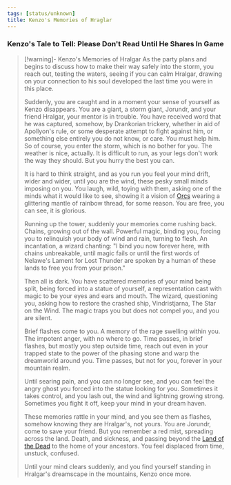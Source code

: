 ```yaml
---
tags: [status/unknown]
title: Kenzo's Memories of Hraglar
---
```


### Kenzo's Tale to Tell: Please Don't Read Until He Shares In Game

> [!warning]- Kenzo's Memories of Hralgar
> As the party plans and begins to discuss how to make their way safely into the storm, you reach out, testing the waters, seeing if you can calm Hralgar, drawing on your connection to his soul developed the last time you were in this place. 
> 
> Suddenly, you are caught and in a moment your sense of yourself as Kenzo disappears. You are a giant, a storm giant, Jorundr, and your friend Hralgar, your mentor is in trouble. You have received word that he was captured, somehow, by Drankorian trickery, whether in aid of Apollyon's rule, or some desperate attempt to fight against him, or something else entirely you do not know, or care. You must help him. So of course, you enter the storm, which is no bother for you. The weather is nice, actually. It is difficult to run, as your legs don't work the way they should. But you hurry the best you can. 
> 
> It is hard to think straight, and as you run you feel your mind drift, wider and wider, until you are the wind, these pesky small minds imposing on you. You laugh, wild, toying with them, asking one of the minds what it would like to see, showing it a vision of [Orcs](<../../../species/children-of-the-embodied-gods/orcs/orcs.md>) wearing a glittering mantle of rainbow thread, for some reason. You are free, you can see, it is glorious. 
> 
> Running up the tower, suddenly your memories come rushing back. Chains, growing out of the wall. Powerful magic, binding you, forcing you to relinquish your body of wind and rain, turning to flesh. An incantation, a wizard chanting: "I bind you now forever here, with chains unbreakable, until magic fails or until the first words of Nelawe's Lament for Lost Thunder are spoken by a human of these lands to free you from your prison."
> 
> Then all is dark. You have scattered memories of your mind being split, being forced into a statue of yourself, a representation cast with magic to be your eyes and ears and mouth. The wizard, questioning you, asking how to restore the crashed ship, Vindristjarna, The Star on the Wind. The magic traps you but does not compel you, and you are silent. 
> 
> Brief flashes come to you. A memory of the rage swelling within you. The impotent anger, with no where to go. Time passes, in brief flashes, but mostly you step outside time, reach out even in your trapped state to the power of the phasing stone and warp the dreamworld around you. Time passes, but not for you, forever in your mountain realm. 
> 
> Until searing pain, and you can no longer see, and you can feel the angry ghost you forced into the statue looking for you. Sometimes it takes control, and you lash out, the wind and lightning growing strong. Sometimes you fight it off, keep your mind in your dream haven. 
> 
> These memories rattle in your mind, and you see them as flashes, somehow knowing they are Hralgar's, not yours. You are Jorundr, come to save your friend. But you remember a red mist, spreading across the land. Death, and sickness, and passing beyond the [Land of the Dead](<../../../cosmology/multiverse/spiritual-realms/proximate-realms/land-of-the-dead.md>) to the home of your ancestors. You feel displaced from time, unstuck, confused. 
> 
> Until your mind clears suddenly, and you find yourself standing in Hralgar's dreamscape in the mountains, Kenzo once more. 



